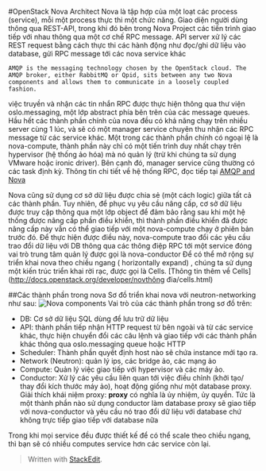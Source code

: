 #OpenStack Nova Architect
Nova là tập hợp của một loạt các process (service), mỗi một process thực thi một chức năng. Giao diện người dùng thông qua REST-API, trong khi đó bên trong Nova Project các tiến trình giao tiếp với nhau thông qua một cơ chế RPC message.
API server xử lý các REST request bằng cách thực thi các hành động như đọc/ghi dữ liệu vào database, gửi RPC message tới các nova service khác
```text
AMQP is the messaging technology chosen by the OpenStack cloud. The AMQP broker, either RabbitMQ or Qpid, sits between any two Nova components and allows them to communicate in a loosely coupled fashion. 
```
việc truyền và nhận các tin nhắn RPC được thực hiện thông qua thư viện oslo.messaging, một lớp abstract phía bên trên của các message queues. Hầu hết các thành phần chính của nova đều có khả năng chạy trên nhiều server cùng 1 lúc, và sẽ có một manager service chuyên thu nhận các RPC message từ các service khác. Một trong các thành phần chính có ngoại lệ là nova-compute, thành phần này chỉ có một tiến trình duy nhất chạy trên hypervisor (hệ thống ảo hóa) mà nó quản lý (trừ khi chúng ta sử dụng VMware hoặc ironic driver). Bên cạnh đó, manager service cũng thường có các task định kỳ. Thông tin chi tiết về hệ thống RPC, đọc tiếp tại [AMQP and Nova](http://docs.openstack.org/developer/nova/rpc.html)

Nova cũng sử dụng cơ sở dữ liệu được chia sẻ  (một cách logic)  giữa tất cả các thành phần. Tuy nhiên, để phục vụ yêu cầu nâng cấp, cơ sở dữ liệu được truy cập thông qua một lớp object để đảm bảo rằng sau khi một hệ thống được nâng cấp phần điều khiển, thì thành phần điều khiển đã được nâng cấp này vẫn có thể giao tiếp với một nova-compute chạy ở phiên bản trước đó. Để thực hiện được điều này, nova-compute trao đổi các yêu cầu trao đổi dữ liệu với  DB  thông qua các thông điệp RPC tới  một  service đóng vai trò trung tâm quản lý được gọi là nova-conductor
Để có thể mở rộng sự triển khai nova theo chiều ngang ( horizontally expand) , chúng ta sử dụng một kiến trúc triển khai rời rạc, được gọi là Cells. [Thông tin thêm về Cells](http://docs.openstack.org/developer/novthông đia/cells.html)

##Các thành phần trong nova
Sơ đồ triển khai nova với neutron-networking như sau:
![Nova components](http://docs.openstack.org/developer/nova/_images/architecture.svg)
Vai trò của các thành phần trong sơ đồ trên:

 - DB: Cơ sở dữ liệu SQL dùng để lưu trữ dữ liệu
 - API: thành phần tiếp nhận HTTP request từ bên ngoài và từ các service khác, thực hiện chuyển đổi các câu lệnh và giao tiếp với các thành phần khác thông qua oslo.messaging queue hoặc HTTP
 - Scheduler: Thành phần quyết định host nào sẽ chứa instance mới tạo ra.
 - Network (Neutron): quản lý ips, các bridge ảo, các mạng ảo
 - Compute: Quản lý việc giao tiếp với hypervisor và các máy ảo.
 - Conductor: Xử lý các yêu cầu liên quan tới việc điều chỉnh (khởi tạo/ thay đổi kích thước máy ảo), hoạt động giống như một database proxy. Giải thích khái niệm proxy: **proxy** có nghĩa là ủy nhiệm, ủy quyền. Tức là một thành phần nào sử dụng conductor làm database proxy sẽ giao tiếp với nova-conductor và yêu cầu nó trao đổi dữ liệu với database chứ không trực tiếp giao tiếp với database nữa

Trong khi mọi service đều được thiết kế để có thể scale theo chiều ngang, thì bạn sẽ có nhiều computes service hơn các service còn lại.

> Written with [StackEdit](https://stackedit.io/).